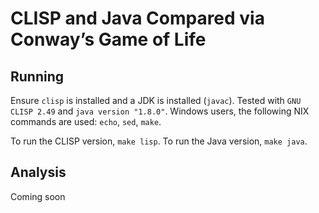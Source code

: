 # CLISP and Java Compared via Conway’s Game of Life


## Running
Ensure `clisp` is installed and a JDK is installed (`javac`).
Tested with `GNU CLISP 2.49` and `java version "1.8.0"`.
Windows users, the following NIX commands are used: `echo`, `sed`, `make`.

To run the CLISP version, `make lisp`.
To run the Java version, `make java`.

## Analysis
Coming soon
